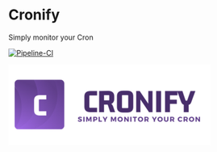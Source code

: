 # Cronify
Simply monitor your Cron

[![Pipeline-CI](https://github.com/yoanbernabeu/cronify/actions/workflows/ci.yml/badge.svg)](https://github.com/yoanbernabeu/cronify/actions/workflows/ci.yml)

![Pipeline-CI](public/img/logo_ban.png)
